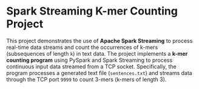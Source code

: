 # Spark Streaming K-mer Counting Project  
 
This project demonstrates the use of **Apache Spark Streaming** to process real-time data streams and count the occurrences of k-mers (subsequences of length `k`) in text data. The project implements a **k-mer counting program** using PySpark and Spark Streaming to process continuous input data streamed from a TCP socket. Specifically, the program processes a generated text file (`sentences.txt`) and streams data through the TCP port `9999` to count 3-mers (k-mers of length 3).

